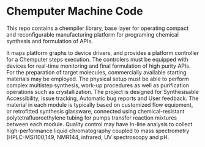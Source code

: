 # Chemputer Machine Code
This repo contains a chempiler library, base layer for operating compact and reconfigurable manufacturing platform for programing chemical synthesis and formulation of APIs.


It maps platform graphs to device drivers, and provides a platform controller for a Chemputer steps execution.
The controlers must be equipped with devices for real-time monitoring and final formulation of high purity APIs. For the preparation of target molecules, commercially available starting materials may be employed.
The physical setup must be able to perform complex multistep synthesis, work-up procedures as well as purification operations such as crystallization. 
The project is designed for Synthesisable Accessibility, Issue tracking, Automatic bug reports and User feedback.
The material in each module is typically based on customized flow equipment, or retrofitted synthesis glassware, connected using chemical-resistant polytetrafluoroethylene tubing for pumps transfer reaction mixtures between each module. 
Quality control may have In-line analysis to collect high-performance liquid chromatography coupled to mass spectrometry (HPLC-MS)100,149, NMR144, infrared, UV spectroscopy and pH.
